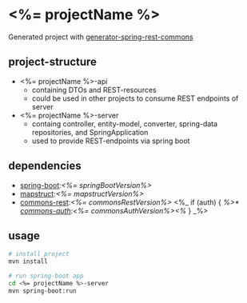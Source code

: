 # <%= projectName %>

Generated project with [generator-spring-rest-commons](https://github.com/rocketbase-io/generator-spring-rest-commons)

## project-structure

* <%= projectName %>-api
  * containing DTOs and REST-resources
  * could be used in other projects to consume REST endpoints of server
* <%= projectName %>-server
  * containg controller, entity-model, converter, spring-data repositories, and SpringApplication
  * used to provide REST-endpoints via spring boot


## dependencies

* [spring-boot](https://projects.spring.io/spring-boot/):*<%= springBootVersion%>*
* [mapstruct](http://mapstruct.org/):*<%= mapstructVersion%>*
* [commons-rest](https://github.com/rocketbase-io/commons-rest):*<%= commonsRestVersion%>*
<%_ if (auth) { _%>* [commons-auth](https://github.com/rocketbase-io/commons-auth):*<%= commonsAuthVersion%>*<%_ } _%>

## usage

```bash
# install project
mvn install

# run spring-boot app
cd <%= projectName %>-server
mvn spring-boot:run 
```